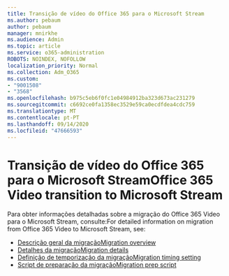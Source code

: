 ```yaml
---
title: Transição de vídeo do Office 365 para o Microsoft Stream
ms.author: pebaum
author: pebaum
manager: mnirkhe
ms.audience: Admin
ms.topic: article
ms.service: o365-administration
ROBOTS: NOINDEX, NOFOLLOW
localization_priority: Normal
ms.collection: Adm_O365
ms.custom:
- "9001508"
- "3568"
ms.openlocfilehash: b975c5eb6f0fc1e04984912ba323d673ac231279
ms.sourcegitcommit: c6692ce0fa1358ec3529e59ca0ecdfdea4cdc759
ms.translationtype: MT
ms.contentlocale: pt-PT
ms.lasthandoff: 09/14/2020
ms.locfileid: "47666593"
---
```

# <a name="office-365-video-transition-to-microsoft-stream"></a><span data-ttu-id="5cdcd-102">Transição de vídeo do Office 365 para o Microsoft Stream</span><span class="sxs-lookup"><span data-stu-id="5cdcd-102">Office 365 Video transition to Microsoft Stream</span></span>

<span data-ttu-id="5cdcd-103">Para obter informações detalhadas sobre a migração do Office 365 Video para o Microsoft Stream, consulte:</span><span class="sxs-lookup"><span data-stu-id="5cdcd-103">For detailed information on migration from Office 365 Video to Microsoft Stream, see:</span></span>

- [<span data-ttu-id="5cdcd-104">Descrição geral da migração</span><span class="sxs-lookup"><span data-stu-id="5cdcd-104">Migration overview</span></span>](https://docs.microsoft.com/stream/migrate-from-office-365)
- [<span data-ttu-id="5cdcd-105">Detalhes da migração</span><span class="sxs-lookup"><span data-stu-id="5cdcd-105">Migration details</span></span>](https://docs.microsoft.com/stream/migration-experience)
- [<span data-ttu-id="5cdcd-106">Definição de temporização da migração</span><span class="sxs-lookup"><span data-stu-id="5cdcd-106">Migration timing setting</span></span>](https://docs.microsoft.com/stream/migration-o365video-timing-setting)
- [<span data-ttu-id="5cdcd-107">Script de preparação da migração</span><span class="sxs-lookup"><span data-stu-id="5cdcd-107">Migration prep script</span></span>](https://docs.microsoft.com/stream/migration-o365video-prep)
